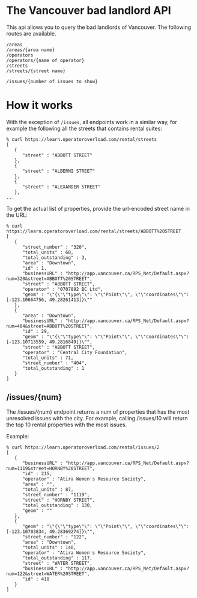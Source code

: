 # The Vancouver bad landlord API

This api allows you to query the bad landlords of Vancouver.  The following routes are available.

```
/areas
/areas/{area name}
/operators
/operators/{name of operator}
/streets
/streets/{street name}

/issues/{number of issues to show}
```

# How it works

With the exception of `/issues`, all endpoints work in a similar way, for example the following all the streets that contains rental suites:

```
% curl https://learn.operatoroverload.com/rental/streets
[
   {
      "street" : "ABBOTT STREET"
   },
   {
      "street" : "ALBERNI STREET"
   },
   {
      "street" : "ALEXANDER STREET"
   },
...
```

To get the actual list of properties, provide the url-encoded street name in the URL:

```
% curl https://learn.operatoroverload.com/rental/streets/ABBOTT%20STREET
[
   {
      "street_number" : "320",
      "total_units" : 60,
      "total_outstanding" : 3,
      "area" : "Downtown",
      "id" : 1,
      "businessURL" : "http://app.vancouver.ca/RPS_Net/Default.aspx?num=320&street=ABBOTT%20STREET",
      "street" : "ABBOTT STREET",
      "operator" : "0707892 BC Ltd",
      "geom" : "\"{\"\"type\"\": \"\"Point\"\", \"\"coordinates\"\": [-123.10664756, 49.28261413]}\""
   },
   {
      "area" : "Downtown",
      "businessURL" : "http://app.vancouver.ca/RPS_Net/Default.aspx?num=404&street=ABBOTT%20STREET",
      "id" : 29,
      "geom" : "\"{\"\"type\"\": \"\"Point\"\", \"\"coordinates\"\": [-123.10713559, 49.2816849]}\"",
      "street" : "ABBOTT STREET",
      "operator" : "Central City Foundation",
      "total_units" : 71,
      "street_number" : "404",
      "total_outstanding" : 1
   }
]

```

## /issues/{num}

The /issues/{num} endpoint returns a num of properties that has the most unresolved issues with the city.
For example, calling /issues/10 will return the top 10 rental properties with the most issues.

Example:

```
% curl https://learn.operatoroverload.com/rental/issues/2
[
   {
      "businessURL" : "http://app.vancouver.ca/RPS_Net/Default.aspx?num=1119&street=HORNBY%20STREET",
      "id" : 215,
      "operator" : "Atira Women's Resource Society",
      "area" : "",
      "total_units" : 87,
      "street_number" : "1119",
      "street" : "HORNBY STREET",
      "total_outstanding" : 130,
      "geom" : ""
   },
   {
      "geom" : "\"{\"\"type\"\": \"\"Point\"\", \"\"coordinates\"\": [-123.10703834, 49.28369274]}\"",
      "street_number" : "122",
      "area" : "Downtown",
      "total_units" : 140,
      "operator" : "Atira Women's Resource Society",
      "total_outstanding" : 117,
      "street" : "WATER STREET",
      "businessURL" : "http://app.vancouver.ca/RPS_Net/Default.aspx?num=122&street=WATER%20STREET",
      "id" : 418
   }
]
```
